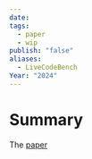 ```yaml
---
date: 
tags:
  - paper
  - wip
publish: "false"
aliases:
  - LiveCodeBench
Year: "2024"
---
```

# Summary
The [paper](https://arxiv.org/abs/2403.07974)

<!---
# Background
## What is the problem? Why does it matter?


## What is the current status?


# Solution/Approach


# Experiments and Results



 # Next steps
-->
